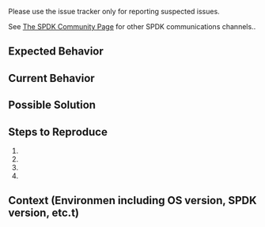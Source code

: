 Please use the issue tracker only for reporting suspected issues. 

See [The SPDK Community Page](http://www.spdk.io/community/) for other SPDK communications channels..

<!--- Provide a general summary of the issue in the Title above -->

## Expected Behavior
<!--- Tell us what should happen -->

## Current Behavior
<!--- Tell us what happens instead of the expected behavior -->

## Possible Solution
<!--- Not obligatory, but suggest a fix/reason for the bug, -->

## Steps to Reproduce
<!--- Provide a link to a live example, or an unambiguous set of steps to -->
<!--- reproduce this bug. Include code to reproduce, if relevant -->
1.
2.
3.
4.

## Context (Environmen including OS version, SPDK version, etc.t)
<!--- Providing context helps us come up with a solution that is most useful in the real world -->
